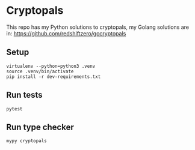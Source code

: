# Cryptopals

This repo has my Python solutions to cryptopals, my Golang solutions are in: https://github.com/redshiftzero/gocryptopals

## Setup

```
virtualenv --python=python3 .venv
source .venv/bin/activate
pip install -r dev-requirements.txt
```

## Run tests

```
pytest
```

## Run type checker

```
mypy cryptopals
```